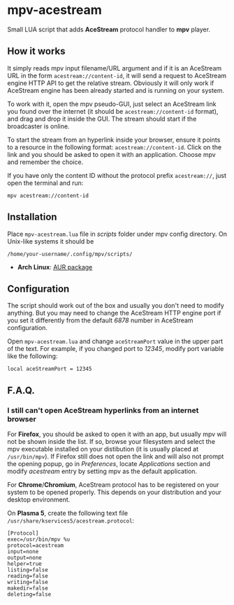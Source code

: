 # mpv-acestream
Small LUA script that adds **AceStream** protocol handler to **mpv** player.

## How it works
It simply reads mpv input filename/URL argument and if it is an AceStream URL in the form `acestream://content-id`, it will send a request to AceStream engine HTTP API to get the relative stream. Obviously it will only work if AceStream engine has been already started and is running on your system.

To work with it, open the mpv pseudo-GUI, just select an AceStream link you found over the internet (it should be `acestream://content-id` format), and drag and drop it inside the GUI. The stream should start if the broadcaster is online.

To start the stream from an hyperlink inside your browser, ensure it points to a resource in the following format: `acestream://content-id`. Click on the link and you should be asked to open it with an application. Choose mpv and remember the choice.

If you have only the content ID without the protocol prefix `acestream://`, just open the terminal and run: 

```mpv acestream://content-id```

## Installation

Place `mpv-acestream.lua` file in *scripts* folder under mpv config directory. On Unix-like systems it should be

```/home/your-username/.config/mpv/scripts/```


* **Arch Linux**: [AUR package](https://aur.archlinux.org/packages/mpv-acestream/)

## Configuration

The script should work out of the box and usually you don't need to modify anything. But you may need to change the AceStream HTTP engine port if you set it differently from the default *6878* number in AceStream configuration.

Open `mpv-acestream.lua` and change `aceStreamPort` value in the upper part of the text. For example, if you changed port to *12345*, modify port variable like the following:

`local aceStreamPort = 12345`

## F.A.Q.

### I still can't open AceStream hyperlinks from an internet browser
For **Firefox**, you should be asked to open it with an app, but usually mpv will not be shown inside the list. If so, browse your filesystem and select the mpv executable installed on your distibution (it is usually placed at `/usr/bin/mpv`). If Firefox still does not open the link and will also not prompt the opening popup, go in *Preferences*, locate *Applications* section and modify *acestream* entry by setting mpv as the default application.

For **Chrome**/**Chromium**, AceStream protocol has to be registered on your system to be opened properly. This depends on your distribution and your desktop environment.

On **Plasma 5**, create the following text file `/usr/share/kservices5/acestream.protocol`:

```
[Protocol]
exec=/usr/bin/mpv %u
protocol=acestream
input=none
output=none
helper=true
listing=false
reading=false
writing=false
makedir=false
deleting=false
```
